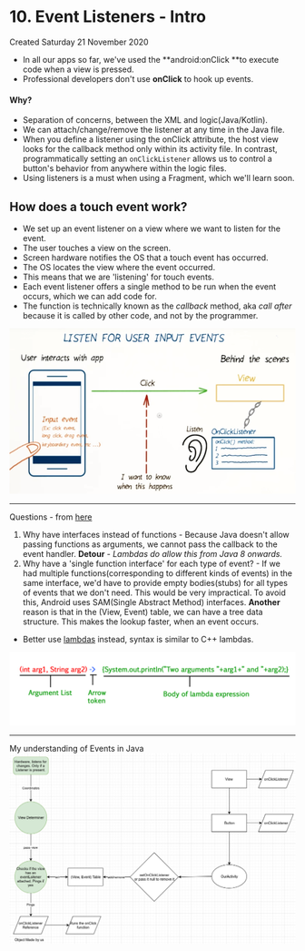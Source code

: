 # 10. Event Listeners - Intro
Created Saturday 21 November 2020


* In all our apps so far, we've used the **android:onClick **to execute code when a view is pressed.
* Professional developers don't use **onClick** to hook up events.


#### **Why?**

* Separation of concerns, between the XML and logic(Java/Kotlin).
* We can attach/change/remove the listener at any time in the Java file.
* When you define a listener using the onClick attribute, the host view looks for the callback method only within its activity file. In contrast, programmatically setting an ``onClickListener`` allows us to control a button's behavior from anywhere within the logic files.
* Using listeners is a must when using a Fragment, which we'll learn soon.


**How does a touch event work?**
--------------------------------

* We set up an event listener on a view where we want to listen for the event.
* The user touches a view on the screen.
* Screen hardware notifies the OS that a touch event has occurred.
* The OS locates the view where the event occurred.
* This means that we are 'listening' for touch events.
* Each event listener offers a single method to be run when the event occurs, which we can add code for.
* The function is technically known as the *callback* method, aka *call after* because it is called by other code, and not by the programmer.

![](./10._Event_Listeners_-_Intro/pasted_image.png)

*****

Questions - from [here](http://developer.android.com/guide/topics/ui/ui-events.html)

1. Why have interfaces instead of functions - Because Java doesn't allow passing functions as arguments, we cannot pass the callback to the event handler. **Detour** - *Lambdas do allow this from Java 8 onwards.*
2. Why have a 'single function interface' for each type of event? - If we had multiple functions(corresponding to different kinds of events) in the same interface, we'd have to provide empty bodies(stubs) for all types of events that we don't need. This would be very impractical. To avoid this, Android uses SAM(Single Abstract Method) interfaces. **Another** reason is that in the (View, Event) table, we can have a tree data structure. This makes the lookup faster, when an event occurs.


* Better use [lambdas](https://mayojava.github.io/android/java/using-java8-lambda-expressions-in-android/) instead, syntax is similar to C++ lambdas.

![](./10._Event_Listeners_-_Intro/pasted_image002.png)

*****

My understanding of Events in Java
![](./10._Event_Listeners_-_Intro/pasted_image001.png)


